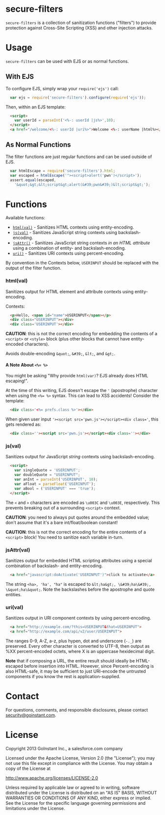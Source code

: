 # secure-filters

`secure-filters` is a collection of sanitization functions ("filters") to
provide protection against Cross-Site Scripting (XSS) and other injection
attacks.

# Usage

`secure-filters` can be used with EJS or as normal functions.

## With EJS

To configure EJS, simply wrap your `require('ejs')` call:

```js
  var ejs = require('secure-filters').configure(require('ejs'));
```

Then, within an EJS template:

```html
  <script>
    var userId = parseInt('<%-: userId |js%>',10);
  </script>
  <a href="/welcome/<%-: userId |uri%>">Welcome <%-: userName |html%></a>
```

## As Normal Functions

The filter functions are just regular functions and can be used outside of EJS.

```js
  var htmlEscape = require('secure-filters').html;
  var escaped = htmlEscape('"><script>alert('pwn')</script>');
  assert.equal(escaped,
    '&quot;&gt;&lt;script&gt;alert(&#39;pwn&#39;)&lt;script&gt;');
```

# Functions

Available functions:

- [`html(val)`](#html-val) - Sanitizes HTML contexts using entity-encoding.
- [`js(val)`](#js-val) - Sanitizes JavaScript string contexts using backslash-encoding.
- [`jsAttr()`](#js-val) - Sanitizes JavaScript string contexts _in an HTML attribute_
  using a combination of entity- and backslash-encoding.
- [`uri()`](#uri-val) - Sanitizes URI contexts using percent-encoding.

By convention in the Contexts below, `USERINPUT` should be replaced with the
output of the filter function.

### html(val)

Sanitizes output for HTML element and attribute contexts using entity-encoding.

Contexts:

```html
  <p>Hello, <span id="name">USERINPUT</span></p>
  <div class="USERINPUT"></div>
  <div class='USERINPUT'></div>
```

**CAUTION**: this is not the correct encoding for embedding the contents of
a `<script>` or `<style>` block (plus other blocks that cannot have
entity-encoded characters).

Avoids double-encoding `&quot;`, `&#39;`, `&lt;`, and `&gt;`.

#### A Note About `<%= %>`

You might be asking "Why provide `html(var)`? EJS already does HTML escaping!".

At the time of this writing, EJS doesn't escape the `'`
(apostrophe) character when using the `<%= %>` syntax.  This can lead to
XSS accidents!  Consider the template:

```html
  <div class='<%= prefs.class %>'></div>
```

When given user input `'><script src='pwn.js'></script><div class='`, this gets
rendered as:

```html
  <div class=''><script src='pwn.js'></script><div class=''></div>
```

### js(val)

Sanitizes output for JavaScript _string_ contexts using backslash-encoding.

```html
  <script>
    var singleQuote = 'USERINPUT';
    var doubleQuote = "USERINPUT";
    var anInt = parseInt('USERINPUT', 10);
    var aFloat = parseFloat('USERINPUT');
    var aBool = ('USERINPUT' === 'true');
  </script>
```

The `<` and `>` characters are encoded as `\u003C` and `\u003E`, respectively.
This prevents breaking out of a surrounding `<script>` context.

**CAUTION**: you need to always put quotes around the embedded value; don't
assume that it's a bare int/float/boolean constant!

**CAUTION**: this is not the correct encoding for the entire contents of a
`<script>` block!  You need to sanitize each variable in-turn.

### jsAttr(val)

Sanitizes output for embedded HTML scripting attributes using a special
combination of backslash- and entity-encoding.

```html
  <a href="javascript:doActivate('USERINPUT')">click to activate</a>
```

The string `<ha>, 'ha', "ha"` is escaped to `&lt;ha&gt;, \&#39;ha\&#39;, \&quot;ha\&quot;`. Note the backslashes before the apostrophe and quote entities.

### uri(val)

Sanitizes output in URI component contexts by using percent-encoding.

```html
  <a href="http://example.com/?this=USERINPUT&that=USERINPUT">
  <a href="http://example.com/api/v2/user/USERINPUT">
```

The ranges 0-9, A-Z, a-z, plus hypen, dot and underscore (`-._`) are
preserved. Every other character is converted to UTF-8, then output as %XX
percent-encoded octets, where X is an uppercase hexidecimal digit.

**Note** that if composing a URL, the entire result should ideally be
HTML-escaped before insertion into HTML. However, since Percent-encoding is
also HTML-safe, it may be sufficient to just URI-encode the untrusted
components if you know the rest is application-supplied.

# Contact

For questions, comments, and responsible disclosures, please contact
<a href="mailto:security@goinstant.com">security@goinstant.com</a>.

# License

Copyright 2013 GoInstant Inc., a salesforce.com company

Licensed under the Apache License, Version 2.0 (the "License");
you may not use this file except in compliance with the License.
You may obtain a copy of the License at

  http://www.apache.org/licenses/LICENSE-2.0

Unless required by applicable law or agreed to in writing, software
distributed under the License is distributed on an "AS IS" BASIS,
WITHOUT WARRANTIES OR CONDITIONS OF ANY KIND, either express or implied.
See the License for the specific language governing permissions and
limitations under the License.
